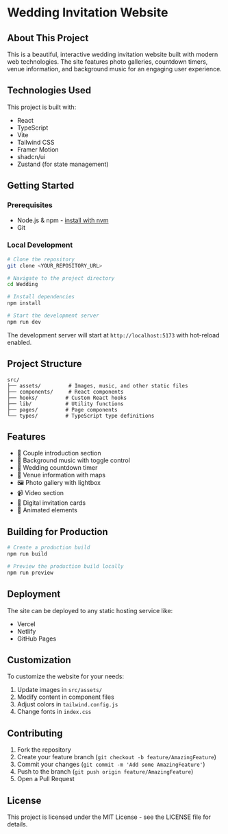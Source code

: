 # Wedding Invitation Website

## About This Project

This is a beautiful, interactive wedding invitation website built with modern web technologies. The site features photo galleries, countdown timers, venue information, and background music for an engaging user experience.

## Technologies Used

This project is built with:

- React
- TypeScript
- Vite
- Tailwind CSS
- Framer Motion
- shadcn/ui
- Zustand (for state management)

## Getting Started

### Prerequisites

- Node.js & npm - [install with nvm](https://github.com/nvm-sh/nvm#installing-and-updating)
- Git

### Local Development

```sh
# Clone the repository
git clone <YOUR_REPOSITORY_URL>

# Navigate to the project directory
cd Wedding

# Install dependencies
npm install

# Start the development server
npm run dev
```

The development server will start at `http://localhost:5173` with hot-reload enabled.

## Project Structure

```
src/
├── assets/         # Images, music, and other static files
├── components/     # React components
├── hooks/         # Custom React hooks
├── lib/           # Utility functions
├── pages/         # Page components
└── types/         # TypeScript type definitions
```

## Features

- 💑 Couple introduction section
- 🎵 Background music with toggle control
- 📅 Wedding countdown timer
- 📍 Venue information with maps
- 🖼️ Photo gallery with lightbox
- 📹 Video section
- 💌 Digital invitation cards
- 💝 Animated elements

## Building for Production

```sh
# Create a production build
npm run build

# Preview the production build locally
npm run preview
```

## Deployment

The site can be deployed to any static hosting service like:

- Vercel
- Netlify
- GitHub Pages

## Customization

To customize the website for your needs:

1. Update images in `src/assets/`
2. Modify content in component files
3. Adjust colors in `tailwind.config.js`
4. Change fonts in `index.css`

## Contributing

1. Fork the repository
2. Create your feature branch (`git checkout -b feature/AmazingFeature`)
3. Commit your changes (`git commit -m 'Add some AmazingFeature'`)
4. Push to the branch (`git push origin feature/AmazingFeature`)
5. Open a Pull Request

## License

This project is licensed under the MIT License - see the LICENSE file for details.
